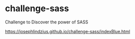 # challenge-sass
Challenge to Discover the power of SASS

https://josephlindzius.github.io/challenge-sass/indexBlue.html
